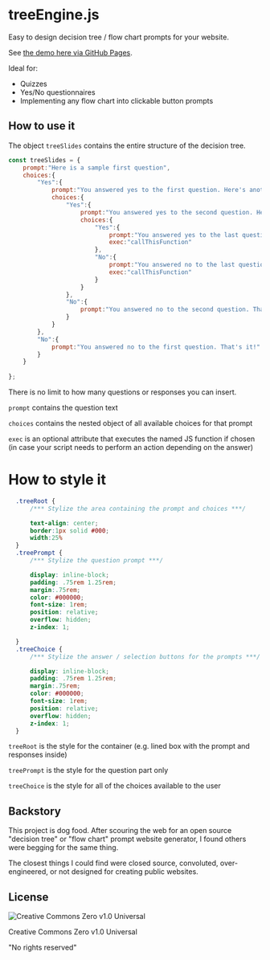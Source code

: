 # treeEngine.js

Easy to design decision tree / flow chart prompts for your website.

See [the demo here via GitHub Pages](https://carrotcypher.github.io/treeEngine.js/).

Ideal for:

* Quizzes
* Yes/No questionnaires
* Implementing any flow chart into clickable button prompts

## How to use it

The object `treeSlides` contains the entire structure of the decision tree.

```js
const treeSlides = {
    prompt:"Here is a sample first question",
    choices:{
        "Yes":{
            prompt:"You answered yes to the first question. Here's another one!",
            choices:{
                "Yes":{
                    prompt:"You answered yes to the second question. Here's yet another one!",
                    choices:{
                        "Yes":{
                            prompt:"You answered yes to the last question. That's it!",
                            exec:"callThisFunction"
                        },
                        "No":{
                            prompt:"You answered no to the last question. That's it!",
                            exec:"callThisFunction"
                        }
                    }
                },
                "No":{
                    prompt:"You answered no to the second question. That's it!"
                }
            }
        },
        "No":{
            prompt:"You answered no to the first question. That's it!"
        }
    }
    
};
```

There is no limit to how many questions or responses you can insert.

`prompt` contains the question text

`choices` contains the nested object of all available choices for that prompt

`exec` is an optional attribute that executes the named JS function if chosen (in case your script needs to perform an action depending on the answer)

# How to style it

```css
  .treeRoot {
      /*** Stylize the area containing the prompt and choices ***/

      text-align: center;
      border:1px solid #000;
      width:25%
  }
  .treePrompt {
      /*** Stylize the question prompt ***/

      display: inline-block;
      padding: .75rem 1.25rem;
      margin:.75rem;
      color: #000000;
      font-size: 1rem;
      position: relative;
      overflow: hidden;
      z-index: 1;

  }
  .treeChoice {
      /*** Stylize the answer / selection buttons for the prompts ***/

      display: inline-block;
      padding: .75rem 1.25rem;
      margin:.75rem;
      color: #000000;
      font-size: 1rem;
      position: relative;
      overflow: hidden;
      z-index: 1;
  }
```

`treeRoot` is the style for the container (e.g. lined box with the prompt and responses inside)

`treePrompt` is the style for the question part only

`treeChoice` is the style for all of the choices available to the user


## Backstory

This project is dog food. After scouring the web for an open source "decision tree" or "flow chart" prompt website generator, I found others were begging for the same thing.

The closest things I could find were closed source, convoluted, over-engineered, or not designed for creating public websites.

## License

![Creative Commons Zero v1.0 Universal](https://i.creativecommons.org/p/zero/1.0/88x31.png)

Creative Commons Zero v1.0 Universal

"No rights reserved"

